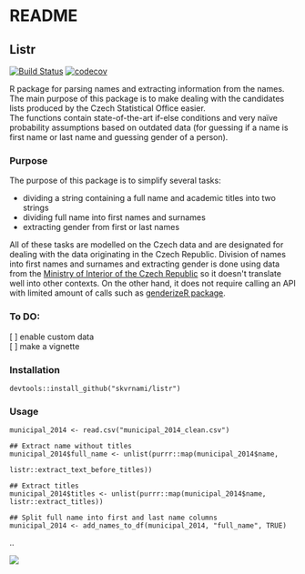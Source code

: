 # README

## Listr

[![Build Status](https://travis-ci.org/skvrnami/listr.svg?branch=master)](https://travis-ci.org/skvrnami/listr)
[![codecov](https://codecov.io/gh/skvrnami/listr/branch/master/graph/badge.svg)](https://codecov.io/gh/skvrnami/listr)

R package for parsing names and extracting information from the names. 
The main purpose of this package is to make dealing with the candidates lists 
produced by the Czech Statistical Office easier.  
The functions contain state-of-the-art if-else conditions and very naïve probability assumptions
based on outdated data (for guessing if a name is first name or last name and guessing gender of 
a person). 

### Purpose

The purpose of this package is to simplify several tasks:  

* dividing a string containing a full name and academic titles into two strings
* dividing full name into first names and surnames
* extracting gender from first or last names

All of these tasks are modelled on the Czech data and are designated for dealing with the
data originating in the Czech Republic. Division of names into first names and surnames and
extracting gender is done using data from the [Ministry of Interior of the Czech Republic](http://www.mvcr.cz/clanek/statistika-prijmeni-a-krestnich-jmen.aspx)
so it doesn't translate well into other contexts. 
On the other hand, it does not require calling an API with limited amount of calls such as 
[genderizeR package](https://cran.r-project.org/web/packages/genderizeR/index.html).

### To DO:

[ ] enable custom data  
[ ] make a vignette

### Installation

```
devtools::install_github("skvrnami/listr")
```

### Usage

```
municipal_2014 <- read.csv("municipal_2014_clean.csv")

## Extract name without titles
municipal_2014$full_name <- unlist(purrr::map(municipal_2014$name,
                                              listr::extract_text_before_titles))
                                              
## Extract titles
municipal_2014$titles <- unlist(purrr::map(municipal_2014$name, listr::extract_titles))

## Split full name into first and last name columns
municipal_2014 <- add_names_to_df(municipal_2014, "full_name", TRUE)
```

..

![](https://media.giphy.com/media/LlkmMze9qHTNu/giphy.gif)

